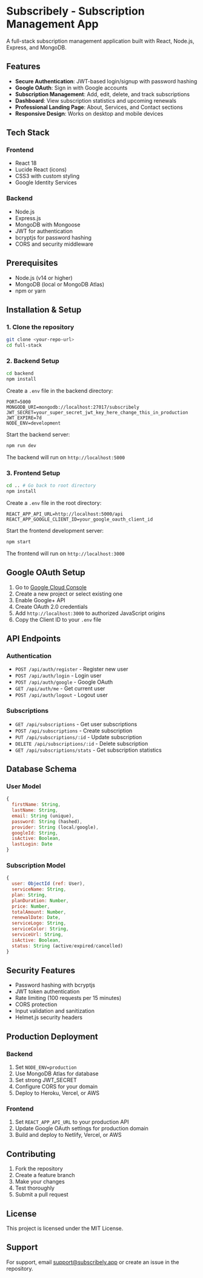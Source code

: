 # Subscribely - Subscription Management App

A full-stack subscription management application built with React, Node.js, Express, and MongoDB.

## Features

- **Secure Authentication**: JWT-based login/signup with password hashing
- **Google OAuth**: Sign in with Google accounts
- **Subscription Management**: Add, edit, delete, and track subscriptions
- **Dashboard**: View subscription statistics and upcoming renewals
- **Professional Landing Page**: About, Services, and Contact sections
- **Responsive Design**: Works on desktop and mobile devices

## Tech Stack

### Frontend
- React 18
- Lucide React (icons)
- CSS3 with custom styling
- Google Identity Services

### Backend
- Node.js
- Express.js
- MongoDB with Mongoose
- JWT for authentication
- bcryptjs for password hashing
- CORS and security middleware

## Prerequisites

- Node.js (v14 or higher)
- MongoDB (local or MongoDB Atlas)
- npm or yarn

## Installation & Setup

### 1. Clone the repository
```bash
git clone <your-repo-url>
cd full-stack
```

### 2. Backend Setup

```bash
cd backend
npm install
```

Create a `.env` file in the backend directory:
```env
PORT=5000
MONGODB_URI=mongodb://localhost:27017/subscribely
JWT_SECRET=your_super_secret_jwt_key_here_change_this_in_production
JWT_EXPIRE=7d
NODE_ENV=development
```

Start the backend server:
   ```bash
npm run dev
   ```

The backend will run on `http://localhost:5000`

### 3. Frontend Setup

   ```bash
cd .. # Go back to root directory
   npm install
   ```

Create a `.env` file in the root directory:
```env
REACT_APP_API_URL=http://localhost:5000/api
REACT_APP_GOOGLE_CLIENT_ID=your_google_oauth_client_id
```

Start the frontend development server:
   ```bash
   npm start
   ```

The frontend will run on `http://localhost:3000`

## Google OAuth Setup

1. Go to [Google Cloud Console](https://console.cloud.google.com/)
2. Create a new project or select existing one
3. Enable Google+ API
4. Create OAuth 2.0 credentials
5. Add `http://localhost:3000` to authorized JavaScript origins
6. Copy the Client ID to your `.env` file

## API Endpoints

### Authentication
- `POST /api/auth/register` - Register new user
- `POST /api/auth/login` - Login user
- `POST /api/auth/google` - Google OAuth
- `GET /api/auth/me` - Get current user
- `POST /api/auth/logout` - Logout user

### Subscriptions
- `GET /api/subscriptions` - Get user subscriptions
- `POST /api/subscriptions` - Create subscription
- `PUT /api/subscriptions/:id` - Update subscription
- `DELETE /api/subscriptions/:id` - Delete subscription
- `GET /api/subscriptions/stats` - Get subscription statistics

## Database Schema

### User Model
```javascript
{
  firstName: String,
  lastName: String,
  email: String (unique),
  password: String (hashed),
  provider: String (local/google),
  googleId: String,
  isActive: Boolean,
  lastLogin: Date
}
```

### Subscription Model
```javascript
{
  user: ObjectId (ref: User),
  serviceName: String,
  plan: String,
  planDuration: Number,
  price: Number,
  totalAmount: Number,
  renewalDate: Date,
  serviceLogo: String,
  serviceColor: String,
  serviceUrl: String,
  isActive: Boolean,
  status: String (active/expired/cancelled)
}
```

## Security Features

- Password hashing with bcryptjs
- JWT token authentication
- Rate limiting (100 requests per 15 minutes)
- CORS protection
- Input validation and sanitization
- Helmet.js security headers

## Production Deployment

### Backend
1. Set `NODE_ENV=production`
2. Use MongoDB Atlas for database
3. Set strong JWT_SECRET
4. Configure CORS for your domain
5. Deploy to Heroku, Vercel, or AWS

### Frontend
1. Set `REACT_APP_API_URL` to your production API
2. Update Google OAuth settings for production domain
3. Build and deploy to Netlify, Vercel, or AWS

## Contributing

1. Fork the repository
2. Create a feature branch
3. Make your changes
4. Test thoroughly
5. Submit a pull request

## License

This project is licensed under the MIT License.

## Support

For support, email support@subscribely.app or create an issue in the repository.